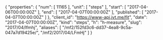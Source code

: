 {
  "properties": {
    "num": [
      11165
    ],
    "unit": [
      "steps"
    ],
    "start": [
      "2017-04-06T00:00:00Z"
    ],
    "end": [
      "2017-04-07T00:00:00Z"
    ],
    "published": [
      "2017-04-07T00:00:00Z"
    ]
  },
  "client_id": "https://www-api.jvt.me/fit",
  "date": "2017-04-07T00:00:00Z",
  "kind": "steps",
  "h": "h-measure",
  "slug": "2017/04/lfmhj",
  "aliases": [
    "/mf2/152fd3c6-dd37-4ea8-9c5a-047a7d19425e/",
    "/mf2/2017/04/LFmHj"
  ]
}
